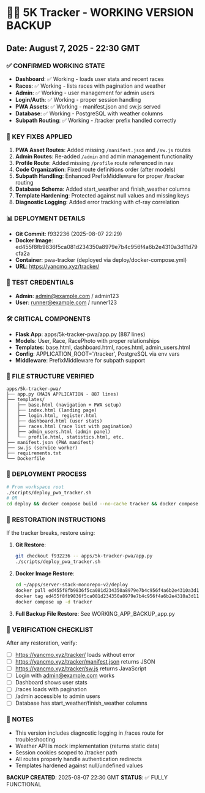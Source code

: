 # 🏃‍♂️ 5K Tracker - WORKING VERSION BACKUP
## Date: August 7, 2025 - 22:30 GMT

### ✅ CONFIRMED WORKING STATE
- **Dashboard**: ✅ Working - loads user stats and recent races
- **Races**: ✅ Working - lists races with pagination and weather
- **Admin**: ✅ Working - user management for admin users
- **Login/Auth**: ✅ Working - proper session handling
- **PWA Assets**: ✅ Working - manifest.json and sw.js served
- **Database**: ✅ Working - PostgreSQL with weather columns
- **Subpath Routing**: ✅ Working - /tracker prefix handled correctly

### 🔧 KEY FIXES APPLIED
1. **PWA Asset Routes**: Added missing `/manifest.json` and `/sw.js` routes
2. **Admin Routes**: Re-added `/admin` and admin management functionality
3. **Profile Route**: Added missing `/profile` route referenced in nav
4. **Code Organization**: Fixed route definitions order (after models)
5. **Subpath Handling**: Enhanced PrefixMiddleware for proper /tracker routing
6. **Database Schema**: Added start_weather and finish_weather columns
7. **Template Hardening**: Protected against null values and missing keys
8. **Diagnostic Logging**: Added error tracking with cf-ray correlation

### 📊 DEPLOYMENT DETAILS
- **Git Commit**: f932236 (2025-08-07 22:29)
- **Docker Image**: ed455f8fb9836f5ca081d234350a8979e7b4c956f4a6b2e4310a3d11d79cfa2a
- **Container**: pwa-tracker (deployed via deploy/docker-compose.yml)
- **URL**: https://yancmo.xyz/tracker/

### 🔐 TEST CREDENTIALS
- **Admin**: admin@example.com / admin123
- **User**: runner@example.com / runner123

### 🛠️ CRITICAL COMPONENTS
- **Flask App**: apps/5k-tracker-pwa/app.py (887 lines)
- **Models**: User, Race, RacePhoto with proper relationships
- **Templates**: base.html, dashboard.html, races.html, admin_users.html
- **Config**: APPLICATION_ROOT='/tracker', PostgreSQL via env vars
- **Middleware**: PrefixMiddleware for subpath support

### 📁 FILE STRUCTURE VERIFIED
```
apps/5k-tracker-pwa/
├── app.py (MAIN APPLICATION - 887 lines)
├── templates/
│   ├── base.html (navigation + PWA setup)
│   ├── index.html (landing page)
│   ├── login.html, register.html
│   ├── dashboard.html (user stats)
│   ├── races.html (race list with pagination)
│   ├── admin_users.html (admin panel)
│   └── profile.html, statistics.html, etc.
├── manifest.json (PWA manifest)
├── sw.js (service worker)
├── requirements.txt
└── Dockerfile
```

### 🔄 DEPLOYMENT PROCESS
```bash
# From workspace root
./scripts/deploy_pwa_tracker.sh
# OR
cd deploy && docker compose build --no-cache tracker && docker compose up -d tracker
```

### 🚨 RESTORATION INSTRUCTIONS
If the tracker breaks, restore using:

1. **Git Restore**:
   ```bash
   git checkout f932236 -- apps/5k-tracker-pwa/app.py
   ./scripts/deploy_pwa_tracker.sh
   ```

2. **Docker Image Restore**:
   ```bash
   cd ~/apps/server-stack-monorepo-v2/deploy
   docker pull ed455f8fb9836f5ca081d234350a8979e7b4c956f4a6b2e4310a3d11d79cfa2a
   docker tag ed455f8fb9836f5ca081d234350a8979e7b4c956f4a6b2e4310a3d11d79cfa2a deploy-pwa-tracker
   docker compose up -d tracker
   ```

3. **Full Backup File Restore**: See WORKING_APP_BACKUP_app.py

### 🧪 VERIFICATION CHECKLIST
After any restoration, verify:
- [ ] https://yancmo.xyz/tracker/ loads without error
- [ ] https://yancmo.xyz/tracker/manifest.json returns JSON
- [ ] https://yancmo.xyz/tracker/sw.js returns JavaScript
- [ ] Login with admin@example.com works
- [ ] Dashboard shows user stats
- [ ] /races loads with pagination
- [ ] /admin accessible to admin users
- [ ] Database has start_weather/finish_weather columns

### 📝 NOTES
- This version includes diagnostic logging in /races route for troubleshooting
- Weather API is mock implementation (returns static data)
- Session cookies scoped to /tracker path
- All routes properly handle authentication redirects
- Templates hardened against null/undefined values

**BACKUP CREATED**: 2025-08-07 22:30 GMT
**STATUS**: ✅ FULLY FUNCTIONAL
